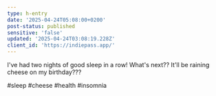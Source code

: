 ```yaml
---
type: h-entry
date: '2025-04-24T05:08:00+0200'
post-status: published
sensitive: 'false'
updated: '2025-04-24T03:08:19.228Z'
client_id: 'https://indiepass.app/'
---
```

I've had two nights of good sleep in a row! What's next?? It'll be raining cheese on my birthday???

#sleep #cheese #health #insomnia 
